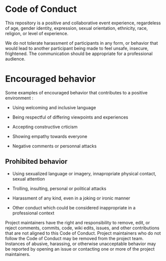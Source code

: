 ﻿# Code of Conduct

This repository is a positive and collaborative event experience, regardeless of age, gender identity, expression, sexual orientation, ethnicity, race, religion, or level of experience.

We do not tolerate harassment of participants in any form, or behavior that would lead to another participant being made to feel unsafe, insecure, frightened.
The communication should be appropriate for a professional audience.


# Encouraged behavior

Some examples of encouraged behavior that contributes to a positive environment :

- Using welcoming and inclusive language

- Being respectful of differing viewpoints and experiences

- Accepting constructive crticism

- Showing empathy towards everyone

- Negative comments or personnal attacks

## Prohibited behavior

- Using sexualized language or imagery, innapropriate physical contact, sexual attention

- Trolling, insulting, personal or political attacks

- Harassment of any kind, even in a joking or ironic manner

- Other conduct which could be considered inappropriate in a professional context

Project maintainers have the right and responsibility to remove, edit, or reject comments, commits, code, wiki edits, issues, and other contributions that are not aligned to this Code of Conduct. Project maintainers who do not follow the Code of Conduct may be removed from the project team.
Instances of abusive, harassing, or otherwise unacceptable behavior may be reported by opening an issue or contacting one or more of the project maintainers.

